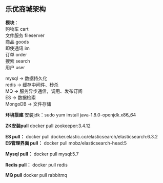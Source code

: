 ## 乐优商城架构

**模块**：\
购物车 cart \
文件服务 fileserver \
商品 goods \
即使通讯 im \
订单 order \
搜索 search \
用户 user

mysql -> 数据持久化 \
redis -> 缓存中间件、秒杀 \
MQ -> 服务异步通信，调用、发布订阅 \
ES -> 数据检索 \
MongoDB -> 文件存储 

**环境搭建**
安装jdk：sudo yum install java-1.8.0-openjdk.x86_64

**ZK安装pull**
docker pull zookeeper:3.4.12

**ES pull：**
docker pull docker.elastic.co/elasticsearch/elasticsearch:6.3.2 \
**ES管理界面 pull：**
docker pull mobz/elasticsearch-head:5

**Mysql pull：**
docker pull mysql:5.7

**Redis pull：**
docker pull redis

**MQ pull**
docker pull rabbitmq

